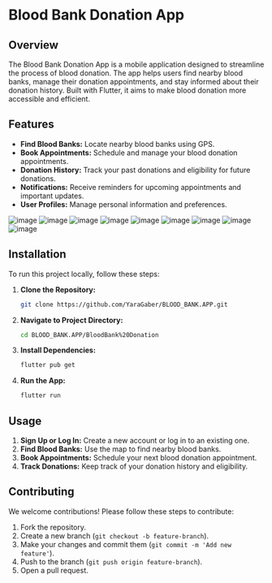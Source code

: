 # Blood Bank Donation App

## Overview

The Blood Bank Donation App is a mobile application designed to streamline the process of blood donation. The app helps users find nearby blood banks, manage their donation appointments, and stay informed about their donation history. Built with Flutter, it aims to make blood donation more accessible and efficient.

## Features

- **Find Blood Banks:** Locate nearby blood banks using GPS.
- **Book Appointments:** Schedule and manage your blood donation appointments.
- **Donation History:** Track your past donations and eligibility for future donations.
- **Notifications:** Receive reminders for upcoming appointments and important updates.
- **User Profiles:** Manage personal information and preferences.

![image](https://github.com/YaraGaber/BLOOD_BANK.APP/blob/main/BloodBank%20Donation/images/WhatsApp%20Image%202024-09-11%20at%202.10.30%20PM.jpeg)
![image](https://github.com/YaraGaber/BLOOD_BANK.APP/blob/main/BloodBank%20Donation/images/WhatsApp%20Image%202024-09-11%20at%202.10.31%20PM.jpeg)
![image](https://github.com/YaraGaber/BLOOD_BANK.APP/blob/main/BloodBank%20Donation/images/WhatsApp%20Image%202024-09-11%20at%202.10.33%20PM.jpeg)
![image](https://github.com/YaraGaber/BLOOD_BANK.APP/blob/main/BloodBank%20Donation/images/WhatsApp%20Image%202024-09-11%20at%202.10.34%20PM.jpeg)
![image](https://github.com/YaraGaber/BLOOD_BANK.APP/blob/main/BloodBank%20Donation/images/WhatsApp%20Image%202024-09-11%20at%202.10.36%20PM.jpeg)
![image](https://github.com/YaraGaber/BLOOD_BANK.APP/blob/main/BloodBank%20Donation/images/WhatsApp%20Image%202024-09-11%20at%202.10.37%20PM.jpeg)
![image](https://github.com/YaraGaber/BLOOD_BANK.APP/blob/main/BloodBank%20Donation/images/WhatsApp%20Image%202024-09-11%20at%202.10.38%20PM.jpeg)
![image](https://github.com/YaraGaber/BLOOD_BANK.APP/blob/main/BloodBank%20Donation/images/WhatsApp%20Image%202024-09-11%20at%202.10.33%20PM(1).jpeg)
![image](https://github.com/YaraGaber/BLOOD_BANK.APP/blob/main/BloodBank%20Donation/images/WhatsApp%20Image%202024-09-11%20at%202.10.33%20PM(2).jpeg)


## Installation

To run this project locally, follow these steps:

1. **Clone the Repository:**

    ```sh
    git clone https://github.com/YaraGaber/BLOOD_BANK.APP.git
    ```

2. **Navigate to Project Directory:**

    ```sh
    cd BLOOD_BANK.APP/BloodBank%20Donation
    ```

3. **Install Dependencies:**

    ```sh
    flutter pub get
    ```

4. **Run the App:**

    ```sh
    flutter run
    ```

## Usage

1. **Sign Up or Log In:** Create a new account or log in to an existing one.
2. **Find Blood Banks:** Use the map to find nearby blood banks.
3. **Book Appointments:** Schedule your next blood donation appointment.
4. **Track Donations:** Keep track of your donation history and eligibility.

## Contributing

We welcome contributions! Please follow these steps to contribute:

1. Fork the repository.
2. Create a new branch (`git checkout -b feature-branch`).
3. Make your changes and commit them (`git commit -m 'Add new feature'`).
4. Push to the branch (`git push origin feature-branch`).
5. Open a pull request.

